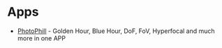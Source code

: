 # Apps

- [PhotoPhill](https://apps.apple.com/us/app/photopills/id596026805) - Golden Hour, Blue Hour, DoF, FoV, Hyperfocal and much more in one APP
